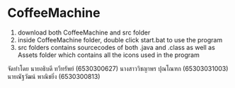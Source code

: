 # CoffeeMachine

1. download both CoffeeMachine and src folder
2. inside CoffeeMachine folder, double click start.bat to use the program
3. src folders contains sourcecodes of both .java and .class as well as Assets folder which contains all the icons used in the program

จัดทำโดย
นายอธิบดี ทวีทรัพย์ (6530300627)
นางสาววิชญาพร ปุณโณฑก (65303031003)
นายณัฐวัฒน์ พาณิชยิ่ง (6530300813)
